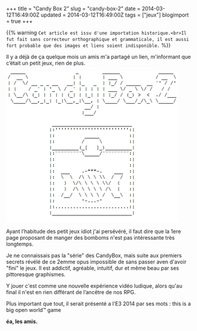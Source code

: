 +++
title = "Candy Box 2"
slug = "candy-box-2"
date = 2014-03-12T16:49:00Z
updated = 2014-03-12T16:49:00Z
tags = ["jeux"]
blogimport = true
+++

{{% warning `Cet article est issu d'une importation historique.<br>Il fut fait sans correcteur orthographique et grammaticale, il est aussi fort probable que des images et liens soient indisponible.` %}}

Il y a déjà de ça quelque mois un amis m'a partagé un lien, m'informant que c’était un petit jeux, rien de plus.

![Image de presentation](/images/candy_box_2_title.PNG "[http://candybox2.net/](http://candybox2.net/)") 

Ayant l’habitude des petit jeux idiot j'ai persévéré, il faut dire que la 1ere page proposant de manger des bomboms n'est pas intéressante très longtemps.

Je ne connaissais pas la "série" des CandyBox, mais suite aux premiers secrets révélé de ce 2emme opus impossible de sans passer aven d'avoir "fini" le jeux. Il est addictif, agréable, intuitif, dur et même beau par ses pittoresque graphismes.

Y jouer c'est comme une nouvelle expérience vidéo ludique, alors qu'au final il n'est en rien différant de l’ancêtre de nos RPG.

Plus important que tout, il serait présenté a l'E3 2014 par ses mots : this is a big open world™ game

**éa, les amis.**
